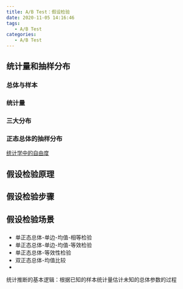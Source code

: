 ```yaml
---
title: A/B Test：假设检验
date: 2020-11-05 14:16:46
tags: 
   - A/B Test
categories: 
   - A/B Test
---
```



## 统计量和抽样分布
### 总体与样本

### 统计量


### 三大分布


### 正态总体的抽样分布






[统计学中的自由度](https://www.huaweicloud.com/articles/ab57a3b69379e08f4256b09cd2e86209.html)























## 假设检验原理

## 假设检验步骤

## 假设检验场景
### 

- 单正态总体-单边-均值-相等检验
- 单正态总体-单边-均值-等效检验
- 单正态总体-等效性检验
- 双正态总体-均值比较
- 

统计推断的基本逻辑：根据已知的样本统计量估计未知的总体参数的过程









































